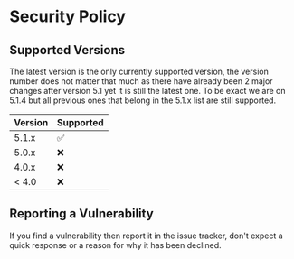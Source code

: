 # Security Policy

## Supported Versions

The latest version is the only currently supported version, the version number does not matter that much as there have already been 2 major changes after version 5.1 yet it is still the latest one. To be exact we are on 5.1.4 but all previous ones that belong in the 5.1.x list are still supported.

| Version | Supported          |
| ------- | ------------------ |
| 5.1.x   | :white_check_mark: |
| 5.0.x   | :x:                |
| 4.0.x   | :x:                |
| < 4.0   | :x:                |

## Reporting a Vulnerability

If you find a vulnerability then report it in the issue tracker, don't expect a quick response or a reason for why it has been declined.
